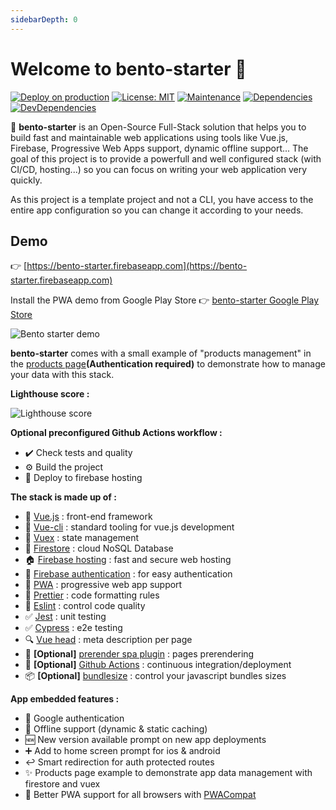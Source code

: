 ```yaml
---
sidebarDepth: 0
---
```


# Welcome to bento-starter :wave:

[![Deploy on production](https://github.com/kefranabg/bento-starter/workflows/Deploy%20on%20production/badge.svg)](https://github.com/tbetous/bento-starter/actions?query=workflow%3A%22Deploy+on+production%22)
[![License: MIT](https://img.shields.io/badge/License-MIT-yellow.svg)](https://opensource.org/licenses/MIT)
[![Maintenance](https://img.shields.io/badge/Maintained%3F-yes-green.svg)](https://GitHub.com/vuesion/vuesion/graphs/commit-activity)
[![Dependencies](https://img.shields.io/david/kefranabg/bento-starter.svg)](https://david-dm.org/kefranabg/bento-starter)
[![DevDependencies](https://img.shields.io/david/dev/kefranabg/bento-starter.svg)](https://david-dm.org/kefranabg/bento-starter?type=dev)
<br />

:bento: **bento-starter** is an Open-Source Full-Stack solution that helps you to build fast and maintainable web applications using tools like Vue.js, Firebase, Progressive Web Apps support, dynamic offline support... The goal of this project is to provide a powerfull and well configured stack (with CI/CD, hosting...) so you can focus on writing your web application very quickly.

As this project is a template project and not a CLI, you have access to the entire app configuration so you can change it according to your needs.

## Demo

:point_right: [https://bento-starter.firebaseapp.com](https://bento-starter.firebaseapp.com)

Install the PWA demo from Google Play Store :point_right: [bento-starter Google Play Store](https://play.google.com/store/apps/details?id=com.bentostarter.bentostarterdemo)

![Bento starter demo](/assets/img/demo.gif)

**bento-starter** comes with a small example of "products management" in the [products page](https://bento-starter.firebaseapp.com/login?redirectUrl=%2Fproducts)**(Authentication required)** to demonstrate how to manage your data with this stack.

**Lighthouse score :**

![Lighthouse score](/assets/img/lighthouse-score-report.jpg)

**Optional preconfigured Github Actions workflow :**

- :heavy_check_mark: Check tests and quality
- :gear: Build the project
- :rocket: Deploy to firebase hosting

**The stack is made up of :**

- :metal: [Vue.js](https://vuejs.org/) : front-end framework
- :wrench: [Vue-cli](https://cli.vuejs.org/) : standard tooling for vue.js development
- :repeat: [Vuex](https://vuex.vuejs.org/) : state management
- :floppy_disk: [Firestore](https://firebase.google.com/products/firestore/) : cloud NoSQL Database
- :house: [Firebase hosting](https://firebase.google.com/products/hosting/) : fast and secure web hosting
- :bust_in_silhouette: [Firebase authentication](https://firebase.google.com/products/firestore/) : for easy authentication
- :iphone: [PWA](https://www.npmjs.com/package/@vue/cli-plugin-pwa) : progressive web app support
- :lipstick: [Prettier](https://prettier.io/) : code formatting rules
- :rotating_light: [Eslint](https://eslint.org/) : control code quality
- :white_check_mark: [Jest](https://jestjs.io/) : unit testing
- :white_check_mark: [Cypress](https://www.cypress.io/) : e2e testing
- :mag: [Vue head](https://github.com/ktquez/vue-head) : meta description per page
- :page_facing_up: **[Optional]** [prerender spa plugin](https://github.com/chrisvfritz/prerender-spa-plugin) : pages prerendering
- :green_heart: **[Optional]** [Github Actions](https://github.com/features/actions) : continuous integration/deployment
- :package: **[Optional]** [bundlesize](https://github.com/siddharthkp/bundlesize) : control your javascript bundles sizes

**App embedded features :**

- 👤 Google authentication
- 📴 Offline support (dynamic & static caching)
- 🆕 New version available prompt on new app deployments
- ➕ Add to home screen prompt for ios & android
- ↩️ Smart redirection for auth protected routes
- ✨ Products page example to demonstrate app data management with firestore and vuex
- 💪 Better PWA support for all browsers with [PWACompat](https://github.com/GoogleChromeLabs/pwacompat)

<br />
